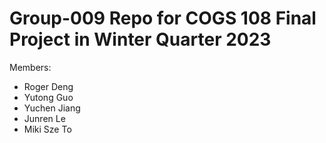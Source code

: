 # Group-009 Repo for COGS 108 Final Project in Winter Quarter 2023

Members:
- Roger Deng
- Yutong Guo
- Yuchen Jiang
- Junren Le
- Miki Sze To
